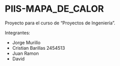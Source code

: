 # PIIS-MAPA_DE_CALOR
Proyecto para el curso de “Proyectos de Ingeniería”. 

Integrantes: 
  - Jorge Murillo
  - Cristian Barillas   2454513
  - Juan Ramon
  - David 
